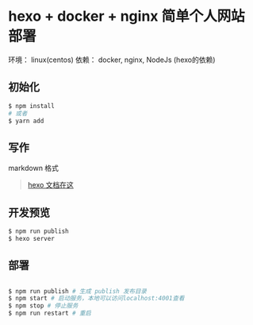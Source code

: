 
# hexo + docker + nginx 简单个人网站部署

环境： linux(centos)
依赖： docker, nginx, NodeJs (hexo的依赖)

## 初始化
```bash
$ npm install
# 或者
$ yarn add
```

## 写作
markdown 格式
> [hexo 文档在这](https://hexo.io/zh-cn/docs/commands)

## 开发预览
```bash
$ npm run publish
$ hexo server

```

## 部署
```bash

$ npm run publish # 生成 publish 发布目录
$ npm start # 启动服务，本地可以访问localhost:4001查看
$ npm stop # 停止服务
$ npm run restart # 重启
```




